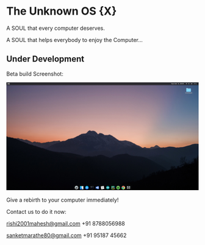 # The Unknown OS {X}

A SOUL that every computer deserves.

A SOUL that helps everybody to enjoy the Computer...

## Under Development

Beta build Screenshot:

![](Images/ss.png)

Give a rebirth to your computer immediately!

Contact us to do it now:

rishi2001mahesh@gmail.com  +91 8788056988

sanketmarathe80@gmail.com  +91 95187 45662


